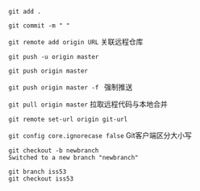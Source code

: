 `git add .`

`git commit -m " "`

`git remote add origin URL`	关联远程仓库

`git push -u origin master`

`git push origin master`

`git push origin master -f `	强制推送

`git pull origin master`	拉取远程代码与本地合并

`git remote set-url origin git-url`

`git config core.ignorecase false`  Git客户端区分大小写

```console
git checkout -b newbranch
Switched to a new branch "newbranch"
```

```console
git branch iss53
git checkout iss53
```

